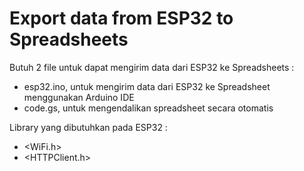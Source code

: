 # Export data from ESP32 to Spreadsheets
Butuh 2 file untuk dapat mengirim data dari ESP32 ke Spreadsheets :
-  esp32.ino, untuk mengirim data dari ESP32 ke Spreadsheet menggunakan Arduino IDE
-  code.gs, untuk mengendalikan spreadsheet secara otomatis

Library yang dibutuhkan pada ESP32 :
- <WiFi.h>
- <HTTPClient.h>